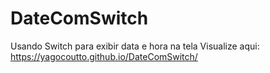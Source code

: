 # DateComSwitch
 Usando Switch para exibir data e hora na tela
Visualize aqui:
https://yagocoutto.github.io/DateComSwitch/
